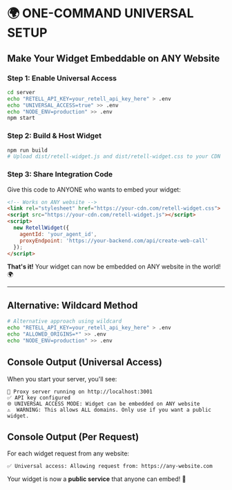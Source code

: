 # 🌍 ONE-COMMAND UNIVERSAL SETUP

## Make Your Widget Embeddable on ANY Website

### Step 1: Enable Universal Access
```bash
cd server
echo "RETELL_API_KEY=your_retell_api_key_here" > .env
echo "UNIVERSAL_ACCESS=true" >> .env
echo "NODE_ENV=production" >> .env
npm start
```

### Step 2: Build & Host Widget
```bash
npm run build
# Upload dist/retell-widget.js and dist/retell-widget.css to your CDN
```

### Step 3: Share Integration Code
Give this code to ANYONE who wants to embed your widget:

```html
<!-- Works on ANY website -->
<link rel="stylesheet" href="https://your-cdn.com/retell-widget.css">
<script src="https://your-cdn.com/retell-widget.js"></script>
<script>
  new RetellWidget({
    agentId: 'your_agent_id',
    proxyEndpoint: 'https://your-backend.com/api/create-web-call'
  });
</script>
```

**That's it!** Your widget can now be embedded on ANY website in the world! 🌍

---

## Alternative: Wildcard Method
```bash
# Alternative approach using wildcard
echo "RETELL_API_KEY=your_retell_api_key_here" > .env
echo "ALLOWED_ORIGINS=*" >> .env
echo "NODE_ENV=production" >> .env
```

## Console Output (Universal Access)
When you start your server, you'll see:
```
🚀 Proxy server running on http://localhost:3001
✅ API key configured
🌐 UNIVERSAL ACCESS MODE: Widget can be embedded on ANY website
⚠️  WARNING: This allows ALL domains. Only use if you want a public widget.
```

## Console Output (Per Request)
For each widget request from any website:
```
✅ Universal access: Allowing request from: https://any-website.com
```

Your widget is now a **public service** that anyone can embed! 🎉